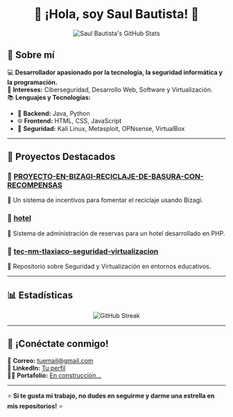 <h1 align="center">👋 ¡Hola, soy Saul Bautista! 🚀</h1>

<p align="center">
  <img src="https://github-readme-stats.vercel.app/api?username=saul19bautista&show_icons=true&theme=tokyonight" alt="Saul Bautista's GitHub Stats"/>
</p>

## 🌟 Sobre mí  
💻 **Desarrollador apasionado por la tecnología, la seguridad informática y la programación.**  
🎯 **Intereses:** Ciberseguridad, Desarrollo Web, Software y Virtualización.  
📚 **Lenguajes y Tecnologías:**  
- 💾 **Backend:** Java, Python  
- 🌐 **Frontend:** HTML, CSS, JavaScript  
- 🔐 **Seguridad:** Kali Linux, Metasploit, OPNsense, VirtualBox  

---

## 🚀 Proyectos Destacados  

### 🌱 [PROYECTO-EN-BIZAGI-RECICLAJE-DE-BASURA-CON-RECOMPENSAS](#)
📌 Un sistema de incentivos para fomentar el reciclaje usando Bizagi.  

### 🏨 [hotel](#)
📌 Sistema de administración de reservas para un hotel desarrollado en PHP.  

### 🔐 [tec-nm-tlaxiaco-seguridad-virtualizacion](#)
📌 Repositorio sobre Seguridad y Virtualización en entornos educativos.  

---

## 📊 Estadísticas  

<p align="center">
  <img src="https://github-readme-streak-stats.herokuapp.com/?user=saul19bautista&theme=tokyonight" alt="GitHub Streak"/>
</p>

---

## 🤝 ¡Conéctate conmigo!  
📩 **Correo:** tuemail@gmail.com  
🔗 **LinkedIn:** [Tu perfil](#)  
👨‍💻 **Portafolio:** [En construcción...](#)  

---

⭐ **Si te gusta mi trabajo, no dudes en seguirme y darme una estrella en mis repositorios!** ⭐  
